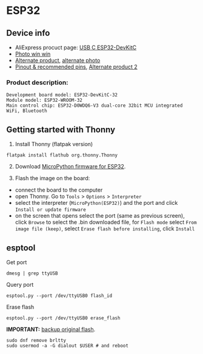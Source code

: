 # ESP32

## Device info
- AliExpress procuct page: [USB C ESP32-DevKitC](https://www.aliexpress.com/item/1005004268911484.html)
- [Photo win win](https://ae01.alicdn.com/kf/Sbe50b314ac8c40f3ae04073a03299fb4S/ESP32-Development-Board-TYPE-C-USB-CH340C-WiFi-Bluetooth-Ultra-Low-Power-Dual-Core-ESP32-DevKitC.jpg_Q90.jpg_.webp)
- [Alternate product](https://www.aliexpress.com/item/1005004491534008.html), [alternate photo](https://ae01.alicdn.com/kf/S4771d935337141938995bc6d53fac7b0z.jpg)
- [Pinout & recommended pins](https://www.studiopieters.nl/esp32-pinout/), [Alternate product 2](https://www.aliexpress.com/item/1005001636295529.html)

### Product description:
```
Development board model: ESP32-DevKitC-32
Module model: ESP32-WROOM-32
Main control chip: ESP32-D0WDQ6-V3 dual-core 32bit MCU integrated WiFi, Bluetooth
```

## Getting started with Thonny
1) Install Thonny (flatpak version)
```
flatpak install flathub org.thonny.Thonny
```

2) Download [MicroPython firmware for ESP32](https://micropython.org/download/esp32/).  

3) Flash the image on the board:
- connect the board to the computer
- open Thonny. Go to `Tools` > `Options` > `Interpreter`
- select the interpreter (`MicroPython(ESP32)`) and the port and click `Install or update firmware`
- on the screen that opens select the port (same as previous screen), click `Browse` to select the .bin downloaded file, for `Flash mode` select `From image file (keep)`, select `Erase flash before installing`, click `Install`

## esptool
Get port
```
dmesg | grep ttyUSB
```

Query port
```
esptool.py --port /dev/ttyUSB0 flash_id
```

Erase flash
```
esptool.py --port /dev/ttyUSB0 erase_flash
```

**IMPORTANT:** [backup original flash](https://community.blynk.cc/t/how-to-backup-restore-official-firmware-on-any-espressif-esp8266-esp32/34309).


```
sudo dnf remove brltty
sudo usermod -a -G dialout $USER # and reboot
```

